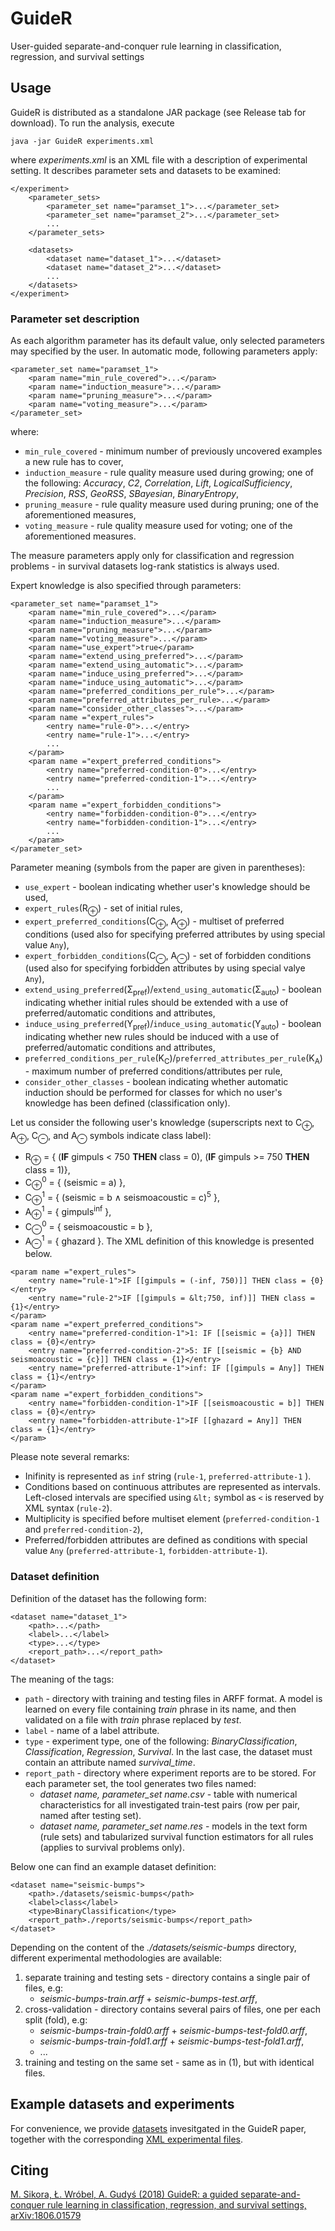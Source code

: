 # GuideR
User-guided separate-and-conquer rule learning in classification, regression, and survival settings

## Usage
GuideR is distributed as a standalone JAR package (see Release tab for download). To run the analysis, execute
```
java -jar GuideR experiments.xml
```
where *experiments.xml* is an XML file with a description of experimental setting. It describes parameter sets and datasets to be examined: 
```
</experiment>
	<parameter_sets>
		<parameter_set name="paramset_1">...</parameter_set>
    	<parameter_set name="paramset_2">...</parameter_set>
    	...
  	</parameter_sets>

  	<datasets>
    	<dataset name="dataset_1">...</dataset>
    	<dataset name="dataset_2">...</dataset>
    	...
  	</datasets>
</experiment>
```
### Parameter set description

As each algorithm parameter has its default value, only selected parameters may specified by the user. In automatic mode, following parameters apply:

```
<parameter_set name="paramset_1">
  	<param name="min_rule_covered">...</param>
  	<param name="induction_measure">...</param>
  	<param name="pruning_measure">...</param>
	<param name="voting_measure">...</param>
</parameter_set>
```    
where:
* `min_rule_covered` - minimum number of previously uncovered examples a new rule has to cover,
* `induction_measure` - rule quality measure used during growing; one of the following: *Accuracy*, *C2*, *Correlation*, 		*Lift*,	*LogicalSufficiency*,	*Precision*, *RSS*,	*GeoRSS*, *SBayesian*, *BinaryEntropy*,
* `pruning_measure` - rule quality measure used during pruning; one of the aforementioned measures,
* `voting_measure` - rule quality measure used for voting; one of the aforementioned measures.

The measure parameters apply only for classification and regression problems - in survival datasets log-rank statistics is always used.

Expert knowledge is also specified through parameters:
```
<parameter_set name="paramset_1">
  	<param name="min_rule_covered">...</param>
  	<param name="induction_measure">...</param>
  	<param name="pruning_measure">...</param>
	<param name="voting_measure">...</param>
  	<param name="use_expert">true</param>
  	<param name="extend_using_preferred">...</param>
  	<param name="extend_using_automatic">...</param>
  	<param name="induce_using_preferred">...</param>
  	<param name="induce_using_automatic">...</param>
  	<param name="preferred_conditions_per_rule">...</param>
  	<param name="preferred_attributes_per_rule>...</param>
   	<param name="consider_other_classes">...</param>
  	<param name ="expert_rules">
		<entry name="rule-0">...</entry>
		<entry name="rule-1">...</entry>
		...
  	</param>
  	<param name ="expert_preferred_conditions">
		<entry name="preferred-condition-0">...</entry>
		<entry name="preferred-condition-1">...</entry>
		...
  	</param>
  	<param name ="expert_forbidden_conditions">
		<entry name="forbidden-condition-0">...</entry>
		<entry name="forbidden-condition-1">...</entry>
		...
  	</param>
</parameter_set>
``` 

Parameter meaning (symbols from the paper are given in parentheses):
* `use_expert` - boolean indicating whether user's knowledge should be used,
* `expert_rules`(R<sub>&oplus;</sub>) - set of initial rules,
* `expert_preferred_conditions`(C<sub>&oplus;</sub>, A<sub>&oplus;</sub>) - multiset of preferred conditions (used also for specifying preferred attributes by using special value `Any`),
* `expert_forbidden_conditions`(C<sub>&ominus;</sub>, A<sub>&ominus;</sub>) - set of forbidden conditions (used also for specifying forbidden attributes by using special valye `Any`),
* `extend_using_preferred`(&Sigma;<sub>pref</sub>)/`extend_using_automatic`(&Sigma;<sub>auto</sub>) - boolean indicating whether initial rules should be extended with a use of preferred/automatic conditions and attributes,
* `induce_using_preferred`(&Upsilon;<sub>pref</sub>)/`induce_using_automatic`(&Upsilon;<sub>auto</sub>) - boolean indicating whether new rules should be induced with a use of preferred/automatic conditions and attributes,
* `preferred_conditions_per_rule`(K<sub>C</sub>)/`preferred_attributes_per_rule`(K<sub>A</sub>) - maximum number of preferred conditions/attributes per rule,
* `consider_other_classes` - boolean indicating whether automatic induction should be performed for classes for which no user's knowledge has been defined (classification only).

Let us consider the following user's knowledge (superscripts next to C<sub>&oplus;</sub>, A<sub>&oplus;</sub>, C<sub>&ominus;</sub>, and A<sub>&ominus;</sub> symbols indicate class label):
* R<sub>&oplus;</sub> = { (**IF** gimpuls < 750 **THEN** class = 0), (**IF** gimpuls >= 750 **THEN** class = 1)},
* C<sub>&oplus;</sub><sup>0</sup> = { (seismic = a) }, 
* C<sub>&oplus;</sub><sup>1</sup> = { (seismic = b &wedge; seismoacoustic = c)<sup>5</sup> }, 
* A<sub>&oplus;</sub><sup>1</sup> = { gimpuls<sup>inf</sup> },
* C<sub>&ominus;</sub><sup>0</sup> = { seismoacoustic = b },
* A<sub>&ominus;</sub><sup>1</sup> = { ghazard }.
The XML definition of this knowledge is presented below.
```
<param name ="expert_rules">
	<entry name="rule-1">IF [[gimpuls = (-inf, 750)]] THEN class = {0}</entry>
	<entry name="rule-2">IF [[gimpuls = &lt;750, inf)]] THEN class = {1}</entry>
</param>
<param name ="expert_preferred_conditions">
	<entry name="preferred-condition-1">1: IF [[seismic = {a}]] THEN class = {0}</entry>
	<entry name="preferred-condition-2">5: IF [[seismic = {b} AND seismoacoustic = {c}]] THEN class = {1}</entry>
	<entry name="preferred-attribute-1">inf: IF [[gimpuls = Any]] THEN class = {1}</entry>
</param>
<param name ="expert_forbidden_conditions">
	<entry name="forbidden-condition-1">IF [[seismoacoustic = b]] THEN class = {0}</entry>
	<entry name="forbidden-attribute-1">IF [[ghazard = Any]] THEN class = {1}</entry>
</param>
```
Please note several remarks:
* Inifinity is represented as `inf` string (`rule-1`, `preferred-attribute-1` ).
* Conditions based on continuous attributes are represented as intervals. Left-closed intervals are specified using `&lt;` symbol as `<` is reserved by XML syntax (`rule-2`).
* Multiplicity is specified before multiset element (`preferred-condition-1` and `preferred-condition-2`),
* Preferred/forbidden attributes are defined as conditions with special value `Any` (`preferred-attribute-1`, `forbidden-attribute-1`).

### Dataset definition

Definition of the dataset has the following form:

```
<dataset name="dataset_1">
  	<path>...</path>
  	<label>...</label>
  	<type>...</type>
  	<report_path>...</report_path>
</dataset>
```

The meaning of the tags:
 * `path` - directory with training and testing files in ARFF format. A model is learned on every file containing *train* phrase in its name, and then validated on a file with *train* phrase replaced by *test*. 
 * `label` - name of a label attribute.
 * `type` - experiment type, one of the following: *BinaryClassification*, *Classification*, *Regression*, *Survival*. In the last case, the dataset must contain an attribute named *survival_time*. 
 * `report_path` - directory where experiment reports are to be stored. For each parameter set, the tool generates two files named: 
      * *dataset name, parameter_set name.csv* - table with numerical characteristics for all investigated train-test pairs (row per pair, named after testing set).
      * *dataset name, parameter_set name.res* - models in the text form (rule sets) and tabularized survival function estimators for all rules (applies to survival problems only).

Below one can find an example dataset definition:
```
<dataset name="seismic-bumps">
  	<path>./datasets/seismic-bumps</path>
  	<label>class</label>
  	<type>BinaryClassification</type>
  	<report_path>./reports/seismic-bumps</report_path>
</dataset>
```
Depending on the content of the *./datasets/seismic-bumps* directory, different experimental methodologies are available: 
1. separate training and testing sets - directory contains a single pair of files, e.g:
    * *seismic-bumps-train.arff* + *seismic-bumps-test.arff*,
2. cross-validation - directory contains several pairs of files, one per each split (fold), e.g:
    * *seismic-bumps-train-fold0.arff* + *seismic-bumps-test-fold0.arff*,
    * *seismic-bumps-train-fold1.arff* + *seismic-bumps-test-fold1.arff*,
    * ...
3. training and testing on the same set - same as in (1), but with identical files.

## Example datasets and experiments

For convenience, we provide [datasets](https://github.com/adaa-polsl/GuideR/tree/master/datasets) invesitgated in the GuideR paper, together with the corresponding [XML experimental files](https://github.com/adaa-polsl/GuideR/tree/master/experiments).

## Citing

[M. Sikora, Ł. Wróbel, A. Gudyś (2018) GuideR: a guided separate-and-conquer rule learning in classification, regression, and survival settings, arXiv:1806.01579](https://arxiv.org/abs/1806.01579)
